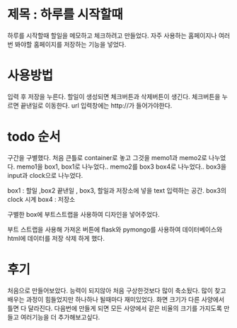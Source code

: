 # 제목 : 하루를 시작할때

하루를 시작할때 할일을 메모하고 체크하려고 만들었다.
자주 사용하는 홈페이지나 여러번 봐야할 홈페이지를 저장하는 기능을 넣었다.

# 사용방법

입력 후 저장을 누른다.
할일이 생성되면 체크버튼과 삭제버튼이 생긴다.
체크버튼을 누르면 끝낸일로 이동한다.
url 입력창에는 http://가 들어가야한다.

# todo 순서

구간을 구별했다.
처음 큰틀로 container로 놓고 그것을 memo1과 memo2로 나누었다.
memo1을 box1, box1로 나누었다.. memo2를 box3 box4로 나누었다..
box3을 input과 clock으로 나누었다.

box1 : 할일 ,box2 끝낸일 , box3, 할일과 저장소에 넣을 text 입력하는 공간. box3의 clock 시계
box4 : 저장소

구별한 box에 부트스트랩을 사용하여 디자인을 넣어주었다.

부트 스트랩을 사용해 가져온 버튼에
flask와 pymongo를 사용하여 데이터베이스와 html에 데이터를 저장 삭제 하게 했다.

# 후기

처음으로 만들어보았다. 능력이 되지않아 처음 구상한것보다 많이 축소됬다.
많이 찾고 배우는 과정이 힘들었지만 하나하나 될때마다 재미있었다.
화면 크기가 다른 사양에서 틀면 다 달라진다. 다음번에 만들게 되면
모든 사양에서 같은 비율의 크기를 가지도록 만들고 여러기능을 더 추가해보고싶다.
